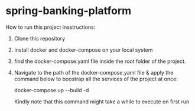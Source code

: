 # spring-banking-platform
How to run this project insstructions:

1. Clone this repository
2. Install docker and docker-compose on your local system
3. find the docker-compose.yaml file inside the root folder of the project.
4. Navigate to the path of the docker-compose.yaml file & apply the command below to boostrap all the services of the project at once:


   docker-compose up --build -d

   Kindly note that this command might take a while to execute on first run
